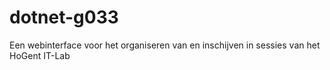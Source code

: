 # dotnet-g033
Een webinterface voor het organiseren van en inschijven in sessies van het HoGent IT-Lab
